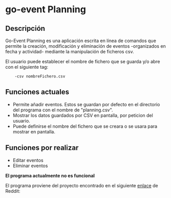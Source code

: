# go-event Planning
## Descripción

Go-Event Planning es una aplicación escrita en línea de comandos que permite la creación,
modificación y eliminación de eventos -organizados en fecha y actividad- mediante la manipulación de 
ficheros csv. 

El usuario puede establecer el nombre de fichero que se guarda y/o abre con el siguiente tag:

        -csv nombreFichero.csv

## Funciones actuales

* Permite añadir eventos. Estos se guardan por defecto en el directorio del programa 
con el nombre de "planning.csv".
* Mostrar los datos guardados por CSV en pantalla, por peticion del usuario.
* Puede definirse el nombre del fichero que se creara o se usara para mostrar en pantalla.

## Funciones por realizar

* Editar eventos
* Eliminar eventos

**El programa actualmente no es funcional**

El programa proviene del proyecto encontrado en el siguiente [enlace](https://www.reddit.com/r/dailyprogrammer/comments/pihtx/intermediate_challenge_1) de Reddit: 
